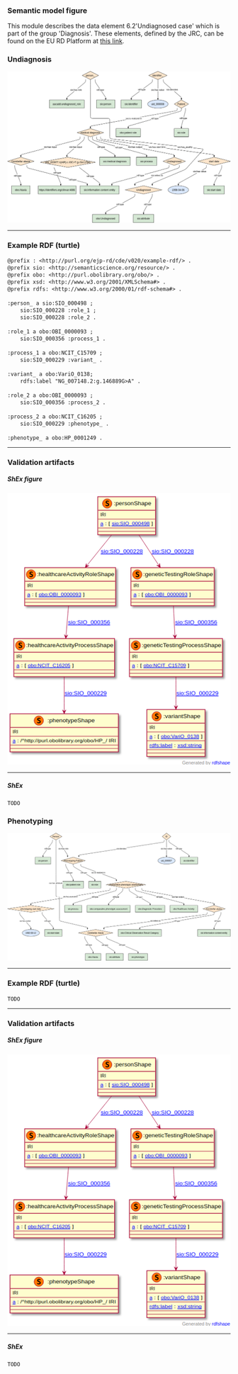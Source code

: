 ### Semantic model figure

This module describes the data element 6.2'Undiagnosed case' which is part of the group 'Diagnosis'. 
These elements, defined by the JRC, can be found on the EU RD Platform at [this link](https://eu-rd-platform.jrc.ec.europa.eu/sites/default/files/CDS/EU_RD_Platform_CDS_Final.pdf).

### Undiagnosis

<p align="center">
    <a href="../images/rdf/7_Undiagnosis.png" target="_blank">
        <img src="../images/rdf/7_Undiagnosis.png">
    </a>
</p>


***
### Example RDF (turtle)

```ttl
@prefix : <http://purl.org/ejp-rd/cde/v020/example-rdf/> .
@prefix sio: <http://semanticscience.org/resource/> .
@prefix obo: <http://purl.obolibrary.org/obo/> .
@prefix xsd: <http://www.w3.org/2001/XMLSchema#> .
@prefix rdfs: <http://www.w3.org/2000/01/rdf-schema#> .

:person_ a sio:SIO_000498 ;
    sio:SIO_000228 :role_1 ;
    sio:SIO_000228 :role_2 .

:role_1 a obo:OBI_0000093 ;
    sio:SIO_000356 :process_1 .    
    
:process_1 a obo:NCIT_C15709 ;
    sio:SIO_000229 :variant_ .
    
:variant_ a obo:VariO_0138;
    rdfs:label "NG_007148.2:g.146889G>A" .    
    
:role_2 a obo:OBI_0000093 ;
    sio:SIO_000356 :process_2 .    
    
:process_2 a obo:NCIT_C16205 ;
    sio:SIO_000229 :phenotype_ .
    
:phenotype_ a obo:HP_0001249 .  
```


***

### Validation artifacts 
##### ShEx figure

<p align="center">
    <a href="../images/shex/7_Undiagnosed.png" target="_blank">
        <img src="../images/shex/7_Undiagnosed.png">
    </a>
</p>


***

##### ShEx

```shex
TODO
```



### Phenotyping

<p align="center">
    <a href="../images/rdf/7_Phenotyping.png" target="_blank">
        <img src="../images/rdf/7_Phenotyping.png">
    </a>
</p>


***
### Example RDF (turtle)

```ttl
TODO  
```


***

### Validation artifacts 
##### ShEx figure

<p align="center">
    <a href="../images/shex/7_Undiagnosed.png" target="_blank">
        <img src="../images/shex/7_Undiagnosed.png">
    </a>
</p>


***

##### ShEx

```shex
TODO
```
